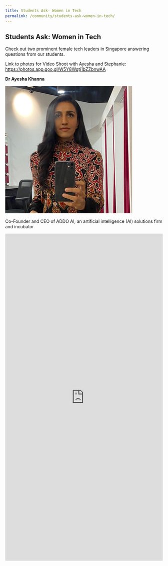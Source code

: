 ```yaml
---
title: Students Ask- Women in Tech
permalink: /community/students-ask-women-in-tech/
---
```

<h2>Students Ask: Women in Tech</h2>

<p>Check out two prominent female tech leaders in Singapore answering questions from our students.</p>

<p>Link to photos for Video Shoot with Ayesha and Stephanie: <a href="https://photos.app.goo.gl/W5Y8Wgtj1bZZbnwAA">https://photos.app.goo.gl/W5Y8Wgtj1bZZbnwAA</a> </p>
<p><strong>Dr Ayesha Khanna</strong></p>
<p><img src="/images/ayesha.jpg"/></p>
<p>Co-Founder and CEO of ADDO AI, an artificial intelligence (AI) solutions firm and incubator</p>
<p> <iframe src="https:\www.linkedin.com\embed\feed\update\urn:li:ugcPost:6642214356325101568" height="1043" width="504" frameborder="0" allowfullscreen="" title="Embedded post"><\iframe> </p>
<p>Watch Ayesha’s video on <a href="https://www.linkedin.com/posts/sgwomenintech_internationalwomensday-sgwomenintech-tech-activity-6642215022351224832-Kvn6">Linkedin</a>, <a href="https://www.facebook.com/IMDAsg/videos/309549806672062/">Facebook</a>, <a href="https://www.instagram.com/tv/B9dPtvsI64J/?utm_source=ig_web_copy_link">Instagram</a>, <a href="https://youtu.be/S03bRSe1QCw">Youtube</a> and <a href="https://twitter.com/IMDAsg/status/1236472968139509765">Twitter</a>!</p>

<p><strong>Ms Stephanie Hung</strong></p>
<p>Senior Vice President of ST Engineering, providing cloud and edge computing, analytics, and artificial intelligence to customers</p>
<p><img src="/images/stephanie-hung.jpg"/></p>
<p>Watch Stephanie’s video on <a href="https://www.linkedin.com/feed/update/urn:li:activity:6642230636696440832">Linkedin</a>, <a href="https://www.facebook.com/IMDAsg/videos/639024646900001">Facebook</a>, <a href="https://www.instagram.com/tv/B9dRgB8osWC/?utm_source=ig_web_copy_link">Instagram</a>, <a href="https://youtu.be/1gBy0A5wt6w">Youtube</a> and <a href="https://twitter.com/IMDAsg/status/1236475037030309891">Twitter</a>!</p>
<p><strong>List of Companies</strong></p>
<table>
	<tr><td>Accenture</td></tr>
	<tr><td>Acronis</td></tr>
	<tr><td>Cyber Security Agency of Singapore</td></tr>
	<tr><td>Dell Technologies</td></tr>
	<tr><td>Facebook</td></tr>
	<tr><td>Google</td></tr>
	<tr><td>GovTech</td></tr>
	<tr><td>IBM Singapore & IBM ASEAN</td></tr>
	<tr><td>IMDA/Pixel</td></tr>
	<tr><td>Lazada</td></tr>
	<tr><td>Mastercard Asia-Pacific Pte Ltd</td></tr>
	<tr><td>Microsoft</td></tr>
	<tr><td>Salesforce</td></tr>
	<tr><td>Singtel</td></tr>
	<tr><td>Shopee</td></tr>
	<tr><td>STEE</td></tr>
	<tr><td>Unity</td></tr>
	<tr><td>VISA</td></tr>
	<tr><td>Zilingo</td></tr>
</table>

<p><strong>List of Schools</strong></p>
<table>
	<tr><td>Ahmad Ibrahim Secondary School </td></tr>
	<tr><td>Beatty Secondary School</td></tr>
	<tr><td>Cedar Girls' Secondary School</td></tr>
	<tr><td>CHIJ Secondary</td></tr>
	<tr><td>CHIJ St. Theresa’s Convent </td></tr>
	<tr><td>Commonwealth Secondary School</td></tr>
	<tr><td>Crescent Girls’ School </td></tr>
	<tr><td>Damai Secondary School </td></tr>
	<tr><td>Fairfield Methodist School (Secondary)</td></tr>
	<tr><td>Hillgrove Secondary School </td></tr>
	<tr><td>Holy Innocents’ High School</td></tr>
	<tr><td>Juying Secondary School</td></tr>
	<tr><td>Loyang View Secondary School</td></tr>
	<tr><td>Northbrooks Secondary School</td></tr>
	<tr><td>Paya Lebar Methodist Girls' School</td></tr>
	<tr><td>Pei Hwa Secondary School</td></tr>
	<tr><td>Peirce Secondary School </td></tr>
	<tr><td>Queenstown Secondary School</td></tr>
	<tr><td>Riverside Secondary School</td></tr>
	<tr><td>Woodlands Ring Secondary School </td></tr>
</table>
